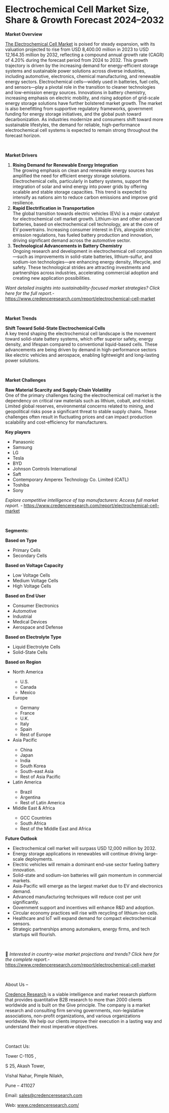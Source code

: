 # Electrochemical Cell Market Size, Share & Growth Forecast 2024–2032


<p><strong>Market Overview</strong></p>
<p><a href="https://www.credenceresearch.com/report/electrochemical-cell-market">The Electrochemical Cell Market</a> is poised for steady expansion, with its valuation projected to rise from USD 8,400.00 million in 2023 to USD 12,164.35 million by 2032, reflecting a compound annual growth rate (CAGR) of 4.20% during the forecast period from 2024 to 2032. This growth trajectory is driven by the increasing demand for energy-efficient storage systems and sustainable power solutions across diverse industries, including automotive, electronics, chemical manufacturing, and renewable energy sectors. Electrochemical cells&mdash;widely used in batteries, fuel cells, and sensors&mdash;play a pivotal role in the transition to cleaner technologies and low-emission energy sources. Innovations in battery chemistry, increasing emphasis on electric mobility, and rising adoption of grid-scale energy storage solutions have further bolstered market growth. The market is also benefitting from supportive regulatory frameworks, government funding for energy storage initiatives, and the global push toward decarbonization. As industries modernize and consumers shift toward more sustainable lifestyles, the demand for reliable, high-performance electrochemical cell systems is expected to remain strong throughout the forecast horizon.</p>
<p><strong>&nbsp;</strong></p>
<p><strong>Market Drivers</strong></p>
<ol>
<li><strong> Rising Demand for Renewable Energy Integration</strong><br /> The growing emphasis on clean and renewable energy sources has amplified the need for efficient energy storage solutions. Electrochemical cells, particularly in battery systems, support the integration of solar and wind energy into power grids by offering scalable and stable storage capacities. This trend is expected to intensify as nations aim to reduce carbon emissions and improve grid resilience.</li>
<li><strong> Rapid Electrification in Transportation</strong><br /> The global transition towards electric vehicles (EVs) is a major catalyst for electrochemical cell market growth. Lithium-ion and other advanced batteries, based on electrochemical cell technology, are at the core of EV powertrains. Increasing consumer interest in EVs, alongside stricter emission regulations, has fueled battery production and innovation, driving significant demand across the automotive sector.</li>
<li><strong> Technological Advancements in Battery Chemistry</strong><br /> Ongoing research and development in electrochemical cell composition&mdash;such as improvements in solid-state batteries, lithium-sulfur, and sodium-ion technologies&mdash;are enhancing energy density, lifecycle, and safety. These technological strides are attracting investments and partnerships across industries, accelerating commercial adoption and creating new application possibilities.</li>
</ol>
<p><em>Want detailed insights into sustainability-focused market strategies? Click here for the full report.- </em><a href="https://www.credenceresearch.com/report/electrochemical-cell-market">https://www.credenceresearch.com/report/electrochemical-cell-market</a></p>
<p>&nbsp;</p>
<p><strong>Market Trends</strong></p>
<p><strong>Shift Toward Solid-State Electrochemical Cells</strong><br /> A key trend shaping the electrochemical cell landscape is the movement toward solid-state battery systems, which offer superior safety, energy density, and lifespan compared to conventional liquid-based cells. These advancements are being driven by demand in high-performance sectors like electric vehicles and aerospace, enabling lightweight and long-lasting power solutions.</p>
<p><strong>&nbsp;</strong></p>
<p><strong>Market Challenges</strong></p>
<p><strong>Raw Material Scarcity and Supply Chain Volatility</strong><br /> One of the primary challenges facing the electrochemical cell market is the dependency on critical raw materials such as lithium, cobalt, and nickel. Limited global reserves, environmental concerns related to mining, and geopolitical risks pose a significant threat to stable supply chains. These challenges often result in fluctuating prices and can impact production scalability and cost-efficiency for manufacturers.</p>
<p><strong>Key players</strong></p>
<ul>
<li>Panasonic</li>
<li>Samsung</li>
<li>LG</li>
<li>Tesla</li>
<li>BYD</li>
<li>Johnson Controls International</li>
<li>Saft</li>
<li>Contemporary Amperex Technology Co. Limited (CATL)</li>
<li>Toshiba</li>
<li>Sony</li>
</ul>
<p><em>Explore competitive intelligence of top manufacturers: Access full market report. - </em><a href="https://www.credenceresearch.com/report/electrochemical-cell-market">https://www.credenceresearch.com/report/electrochemical-cell-market</a></p>
<p>&nbsp;</p>
<p><strong>Segments:</strong></p>
<p><strong>Based on Type</strong></p>
<ul>
<li>Primary Cells</li>
<li>Secondary Cells</li>
</ul>
<p><strong>Based on Voltage Capacity</strong></p>
<ul>
<li>Low Voltage Cells</li>
<li>Medium Voltage Cells</li>
<li>High Voltage Cells</li>
</ul>
<p><strong>Based on End User</strong></p>
<ul>
<li>Consumer Electronics</li>
<li>Automotive</li>
<li>Industrial</li>
<li>Medical Devices</li>
<li>Aerospace and Defense</li>
</ul>
<p><strong>Based on Electrolyte Type</strong></p>
<ul>
<li>Liquid Electrolyte Cells</li>
<li>Solid-State Cells</li>
</ul>
<p><strong>Based on Region</strong></p>
<ul>
<li>North America</li>
<ul>
<li>U.S.</li>
<li>Canada</li>
<li>Mexico</li>
</ul>
<li>Europe</li>
<ul>
<li>Germany</li>
<li>France</li>
<li>U.K.</li>
<li>Italy</li>
<li>Spain</li>
<li>Rest of Europe</li>
</ul>
<li>Asia Pacific</li>
<ul>
<li>China</li>
<li>Japan</li>
<li>India</li>
<li>South Korea</li>
<li>South-east Asia</li>
<li>Rest of Asia Pacific</li>
</ul>
<li>Latin America</li>
<ul>
<li>Brazil</li>
<li>Argentina</li>
<li>Rest of Latin America</li>
</ul>
<li>Middle East &amp; Africa</li>
<ul>
<li>GCC Countries</li>
<li>South Africa</li>
<li>Rest of the Middle East and Africa</li>
</ul>
</ul>
<p><strong>Future Outlook </strong></p>
<ul>
<li>Electrochemical cell market will surpass USD 12,000 million by 2032.</li>
<li>Energy storage applications in renewables will continue driving large-scale deployments.</li>
<li>Electric vehicles will remain a dominant end-use sector fueling battery innovation.</li>
<li>Solid-state and sodium-ion batteries will gain momentum in commercial markets.</li>
<li>Asia-Pacific will emerge as the largest market due to EV and electronics demand.</li>
<li>Advanced manufacturing techniques will reduce cost per unit significantly.</li>
<li>Government support and incentives will enhance R&amp;D and adoption.</li>
<li>Circular economy practices will rise with recycling of lithium-ion cells.</li>
<li>Healthcare and IoT will expand demand for compact electrochemical sensors.</li>
<li>Strategic partnerships among automakers, energy firms, and tech startups will flourish.</li>
</ul>
<p><strong>&nbsp;</strong></p>
<p>📌 <em>Interested in country-wise market projections and trends? Click here for the complete report.- </em><a href="https://www.credenceresearch.com/report/electrochemical-cell-market">https://www.credenceresearch.com/report/electrochemical-cell-market</a></p>
<p>&nbsp;</p>
<p>About Us &ndash;</p>
<p><a href="https://www.credenceresearch.com/">Credence Research</a> is a viable intelligence and market research platform that provides quantitative B2B research to more than 2000 clients worldwide and is built on the Give principle. The company is a market research and consulting firm serving governments, non-legislative associations, non-profit organizations, and various organizations worldwide. We help our clients improve their execution in a lasting way and understand their most imperative objectives.</p>
<p>&nbsp;</p>
<p>Contact Us:</p>
<p>Tower C-1105 ,</p>
<p>S 25, Akash Tower,</p>
<p>Vishal Nahar, Pimple Nilakh,</p>
<p>Pune &ndash; 411027</p>
<p>Email: <a href="mailto:sales@credenceresearch.com">sales@credenceresearch.com</a></p>
<p>Web: <a href="http://www.credenceresearch.com/">www.credenceresearch.com/</a></p>
